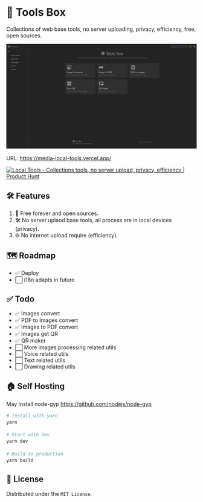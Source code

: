 # 🧰 Tools Box
Collections of web base tools, no server uploading, privacy, efficiency, free, open sources.

![https://media-local-tools.vercel.app/ ](/assert/banners.jpeg)

URL: https://media-local-tools.vercel.app/   

<a href="https://www.producthunt.com/posts/local-tools?embed=true&utm_source=badge-featured&utm_medium=badge&utm_souce=badge-local&#0045;tools" target="_blank"><img src="https://api.producthunt.com/widgets/embed-image/v1/featured.svg?post_id=471229&theme=light" alt="Local&#0032;Tools - Collections&#0032;tools&#0044;&#0032;no&#0032;server&#0032;upload&#0044;&#0032;privacy&#0044;&#0032;efficiency | Product Hunt" style="width: 250px; height: 54px;" width="250" height="54" /></a>

## 🛠️ Features  
1. 🌟 Free forever and open sources. 
2. 🛠️ No server uplaod base tools, all process are in local devices (privacy).  
3. 🌐 No internet upload require (efficiency).   

## 🗺️ Roadmap
- ✅ Deploy
- ⬜️ i18n adapts in future

## ✅ Todo
- ✅ Images convert   
- ✅ PDF to Images convert   
- ✅ Images to PDF convert  
- ✅ Images get QR  
- ✅ QR maker 
- ⬜️ More images processing related utils
- ⬜️ Voice related utils
- ⬜️ Text related utils
- ⬜️ Drawing related utils


## 🏠 Self Hosting

May Install node-gyp
https://github.com/nodejs/node-gyp

```bash
# Install with yarn
yarn

# Start with dev
yarn dev

# Build to production
yarn build
```

## 🚗 License
Distributed under the `MIT License`.